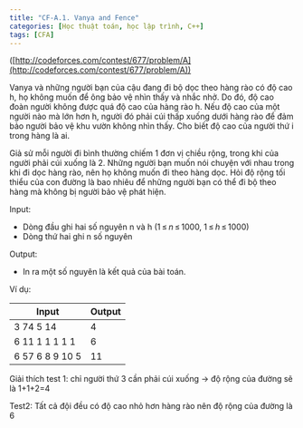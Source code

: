 ```yaml
---
title: "CF-A.1. Vanya and Fence"
categories: [Học thuật toán, học lập trình, C++]
tags: [CFA]
---
```


([http://codeforces.com/contest/677/problem/A](http://codeforces.com/contest/677/problem/A))

Vanya và những người bạn của cậu đang đi bộ dọc theo hàng rào có độ cao h, họ không muốn để ông bảo vệ nhìn thấy và nhắc nhở. Do đó, độ cao đoàn người không được quá độ cao của hàng rào h. Nếu độ cao của một người nào mà lớn hơn h, người đó phải cúi thấp xuống dưới hàng rào để đảm bảo người bảo vệ khu vườn không nhìn thấy. Cho biết độ cao của người thứ i trong hàng là ai.

Giả sử mỗi người đi bình thường chiếm 1 đơn vị chiều rộng, trong khi của người phải cúi xuống là 2. Những người bạn muốn nói chuyện với nhau trong khi đi dọc hàng rào, nên họ không muốn đi theo hàng dọc. Hỏi độ rộng tối thiểu của con đường là bao nhiêu để những người bạn có thể đi bộ theo hàng mà không bị người bảo vệ phát hiện.

Input:

- Dòng đầu ghi hai số nguyên n và h (1 ≤ _n_ ≤ 1000, 1 ≤ _h_ ≤ 1000)
- Dòng thứ hai ghi n số nguyên

Output:

- In ra một số nguyên là kết quả của bài toán.

Ví dụ:

| Input | Output |
| --- | --- |
| 3 74 5 14 | 4 |
| 6 11 1 1 1 1 1 | 6 |
| 6 57 6 8 9 10 5 | 11 |

Giải thích test 1: chỉ người thứ 3 cần phải cúi xuống -> độ rộng của đường sẽ là 1+1+2=4

Test2: Tất cả đội đều có độ cao nhỏ hơn hàng rào nên độ rộng của đường là 6
